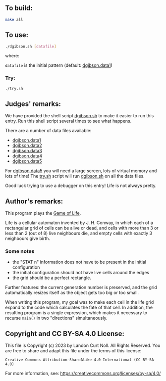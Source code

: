 ## To build:

```sh
make all
```


## To use:

```sh
./dgibson.sh [datafile]
```

where:

`datafile` is the initial pattern (default: [dgibson.data1](dgibson.data1))


### Try:

```sh
./try.sh
```


## Judges' remarks:

We have provided the shell script [dgibson.sh](dgibson.sh) to make it easier
to run this entry.  Run this shell script several times to
see what happens.

There are a number of data files available:

- [dgibson.data1](dgibson.data1)
- [dgibson.data2](dgibson.data2)
- [dgibson.data3](dgibson.data3)
- [dgibson.data4](dgibson.data4)
- [dgibson.data5](dgibson.data5)

For [dgibson.data5](dgibson.data5) you will need a large screen, lots of virtual
memory and lots of time! The [try.sh](try.sh) script will run
[dgibson.sh](dgibson.sh) on all the data files.

Good luck trying to use a debugger on this entry!  Life is not
always pretty.


## Author's remarks:

This program plays the [Game of
Life](https://en.wikipedia.org/wiki/Conway's_Game_of_Life).

Life is a cellular automaton invented by J. H. Conway, in which each of
a rectangular grid of cells can be alive or dead, and cells with more
than 3 or less than 2 (out of 8) live neighbours die, and empty cells
with exactly 3 neighbours give birth.

### Some notes

- the "STAT n" information does not have to be present in the initial
configuration
- the initial configuration should not have live cells around the edges
- the grid should be a perfect rectangle.

Further features: the current generation number is preserved, and the
grid automatically resizes itself as the object gets too big or too
small.

When writing this program, my goal was to make each cell in the life
grid expand to the code which calculates the fate of that cell.  In
addition, the resulting program is a single expression, which makes it
necessary to recurse `main()` in two "directions" simultaneously.


## Copyright and CC BY-SA 4.0 License:

This file is Copyright (c) 2023 by Landon Curt Noll.  All Rights Reserved.
You are free to share and adapt this file under the terms of this license:

    Creative Commons Attribution-ShareAlike 4.0 International (CC BY-SA 4.0)

For more information, see: https://creativecommons.org/licenses/by-sa/4.0/

